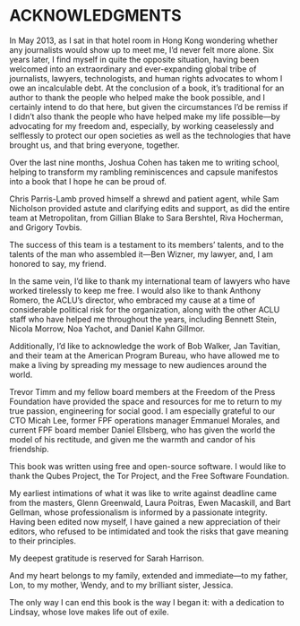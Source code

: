 # ACKNOWLEDGMENTS

In May 2013, as I sat in that hotel room in Hong Kong wondering whether any
journalists would show up to meet me, I’d never felt more alone. Six years
later, I find myself in quite the opposite situation, having been welcomed
into an extraordinary and ever-expanding global tribe of journalists, lawyers,
technologists, and human rights advocates to whom I owe an incalculable debt.
At the conclusion of a book, it’s traditional for an author to thank the
people who helped make the book possible, and I certainly intend to do that
here, but given the circumstances I’d be remiss if I didn’t also thank the
people who have helped make my life possible—by advocating for my freedom and,
especially, by working ceaselessly and selflessly to protect our open
societies as well as the technologies that have brought us, and that bring
everyone, together.

Over the last nine months, Joshua Cohen has taken me to writing school,
helping to transform my rambling reminiscences and capsule manifestos into a
book that I hope he can be proud of.

Chris Parris-Lamb proved himself a shrewd and patient agent, while Sam
Nicholson provided astute and clarifying edits and support, as did the entire
team at Metropolitan, from Gillian Blake to Sara Bershtel, Riva Hocherman, and
Grigory Tovbis.

The success of this team is a testament to its members’ talents, and to the
talents of the man who assembled it—Ben Wizner, my lawyer, and, I am honored
to say, my friend.

In the same vein, I’d like to thank my international team of lawyers who have
worked tirelessly to keep me free. I would also like to thank Anthony Romero,
the ACLU’s director, who embraced my cause at a time of considerable political
risk for the organization, along with the other ACLU staff who have helped me
throughout the years, including Bennett Stein, Nicola Morrow, Noa Yachot, and
Daniel Kahn Gillmor.

Additionally, I’d like to acknowledge the work of Bob Walker, Jan Tavitian,
and their team at the American Program Bureau, who have allowed me to make a
living by spreading my message to new audiences around the world.

Trevor Timm and my fellow board members at the Freedom of the Press Foundation
have provided the space and resources for me to return to my true passion,
engineering for social good. I am especially grateful to our CTO Micah Lee,
former FPF operations manager Emmanuel Morales, and current FPF board member
Daniel Ellsberg, who has given the world the model of his rectitude, and given
me the warmth and candor of his friendship.

This book was written using free and open-source software. I would like to
thank the Qubes Project, the Tor Project, and the Free Software Foundation.

My earliest intimations of what it was like to write against deadline came
from the masters, Glenn Greenwald, Laura Poitras, Ewen Macaskill, and Bart
Gellman, whose professionalism is informed by a passionate integrity. Having
been edited now myself, I have gained a new appreciation of their editors, who
refused to be intimidated and took the risks that gave meaning to their
principles.

My deepest gratitude is reserved for Sarah Harrison.

And my heart belongs to my family, extended and immediate—to my father, Lon,
to my mother, Wendy, and to my brilliant sister, Jessica.

The only way I can end this book is the way I began it: with a dedication to
Lindsay, whose love makes life out of exile.



